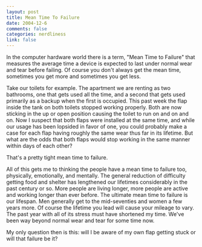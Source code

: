 ```yaml
--- 
layout: post
title: Mean Time To Failure
date: 2004-12-6
comments: false
categories: nerdliness
link: false
---
```

In the computer hardware world there is a term, "Mean Time to Failure" that measures the average time a device is expected to last under normal wear and tear before failing. Of course you don't always get the mean time, sometimes you get more and sometimes you get less.

Take our toilets for example. The apartment we are renting as two bathrooms, one that gets used all the time, and a second that gets used primarily as a backup when the first is occupied. This past week the flap inside the tank on both toilets stopped working properly. Both are now sticking in the up or open position causing the toilet to run on and on and on. Now I suspect that both flaps were installed at the same time, and while our usage has been lopsided in favor of one, you could probably make a case for each flap having roughly the same wear thus far in its lifetime. But what are the odds that both flaps would stop working in the same manner within days of each other?

That's a pretty tight mean time to failure.

All of this gets me to thinking the people have a mean time to failure too, physically, emotionally, and mentally. The general reduction of difficulty getting food and shelter has lengthened our lifetimes considerably in the past century or so. More people are living longer, more people are active and working longer than ever before. The ultimate mean time to failure is our lifespan. Men generally get to the mid-seventies and women a few years more. Of course the lifetime you lead will cause your mileage to vary. The past year with all of its stress must have shortened my time. We've been way beyond normal wear and tear for some time now.

My only question then is this: will I be aware of my own flap getting stuck or will that failure be it?
